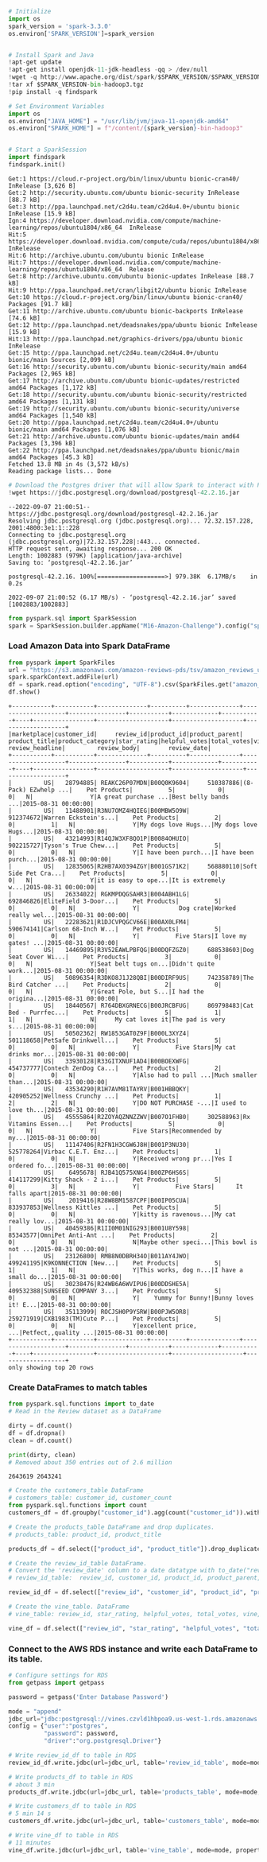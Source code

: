 ```python
# Initialize
import os
spark_version = 'spark-3.3.0'
os.environ['SPARK_VERSION']=spark_version


# Install Spark and Java
!apt-get update
!apt-get install openjdk-11-jdk-headless -qq > /dev/null
!wget -q http://www.apache.org/dist/spark/$SPARK_VERSION/$SPARK_VERSION-bin-hadoop3.tgz
!tar xf $SPARK_VERSION-bin-hadoop3.tgz
!pip install -q findspark

# Set Environment Variables
import os
os.environ["JAVA_HOME"] = "/usr/lib/jvm/java-11-openjdk-amd64"
os.environ["SPARK_HOME"] = f"/content/{spark_version}-bin-hadoop3"


# Start a SparkSession
import findspark
findspark.init()

```

    Get:1 https://cloud.r-project.org/bin/linux/ubuntu bionic-cran40/ InRelease [3,626 B]
    Get:2 http://security.ubuntu.com/ubuntu bionic-security InRelease [88.7 kB]
    Get:3 http://ppa.launchpad.net/c2d4u.team/c2d4u4.0+/ubuntu bionic InRelease [15.9 kB]
    Ign:4 https://developer.download.nvidia.com/compute/machine-learning/repos/ubuntu1804/x86_64  InRelease
    Hit:5 https://developer.download.nvidia.com/compute/cuda/repos/ubuntu1804/x86_64  InRelease
    Hit:6 http://archive.ubuntu.com/ubuntu bionic InRelease
    Hit:7 https://developer.download.nvidia.com/compute/machine-learning/repos/ubuntu1804/x86_64  Release
    Get:8 http://archive.ubuntu.com/ubuntu bionic-updates InRelease [88.7 kB]
    Hit:9 http://ppa.launchpad.net/cran/libgit2/ubuntu bionic InRelease
    Get:10 https://cloud.r-project.org/bin/linux/ubuntu bionic-cran40/ Packages [91.7 kB]
    Get:11 http://archive.ubuntu.com/ubuntu bionic-backports InRelease [74.6 kB]
    Get:12 http://ppa.launchpad.net/deadsnakes/ppa/ubuntu bionic InRelease [15.9 kB]
    Hit:13 http://ppa.launchpad.net/graphics-drivers/ppa/ubuntu bionic InRelease
    Get:15 http://ppa.launchpad.net/c2d4u.team/c2d4u4.0+/ubuntu bionic/main Sources [2,099 kB]
    Get:16 http://security.ubuntu.com/ubuntu bionic-security/main amd64 Packages [2,965 kB]
    Get:17 http://archive.ubuntu.com/ubuntu bionic-updates/restricted amd64 Packages [1,172 kB]
    Get:18 http://security.ubuntu.com/ubuntu bionic-security/restricted amd64 Packages [1,131 kB]
    Get:19 http://security.ubuntu.com/ubuntu bionic-security/universe amd64 Packages [1,540 kB]
    Get:20 http://ppa.launchpad.net/c2d4u.team/c2d4u4.0+/ubuntu bionic/main amd64 Packages [1,076 kB]
    Get:21 http://archive.ubuntu.com/ubuntu bionic-updates/main amd64 Packages [3,396 kB]
    Get:22 http://ppa.launchpad.net/deadsnakes/ppa/ubuntu bionic/main amd64 Packages [45.3 kB]
    Fetched 13.8 MB in 4s (3,572 kB/s)
    Reading package lists... Done
    


```python
# Download the Postgres driver that will allow Spark to interact with Postgres.
!wget https://jdbc.postgresql.org/download/postgresql-42.2.16.jar
```

    --2022-09-07 21:00:51--  https://jdbc.postgresql.org/download/postgresql-42.2.16.jar
    Resolving jdbc.postgresql.org (jdbc.postgresql.org)... 72.32.157.228, 2001:4800:3e1:1::228
    Connecting to jdbc.postgresql.org (jdbc.postgresql.org)|72.32.157.228|:443... connected.
    HTTP request sent, awaiting response... 200 OK
    Length: 1002883 (979K) [application/java-archive]
    Saving to: ‘postgresql-42.2.16.jar’
    
    postgresql-42.2.16. 100%[===================>] 979.38K  6.17MB/s    in 0.2s    
    
    2022-09-07 21:00:52 (6.17 MB/s) - ‘postgresql-42.2.16.jar’ saved [1002883/1002883]
    
    


```python
from pyspark.sql import SparkSession
spark = SparkSession.builder.appName("M16-Amazon-Challenge").config("spark.driver.extraClassPath","/content/postgresql-42.2.16.jar").getOrCreate()
```

### Load Amazon Data into Spark DataFrame


```python
from pyspark import SparkFiles
url = "https://s3.amazonaws.com/amazon-reviews-pds/tsv/amazon_reviews_us_Pet_Products_v1_00.tsv.gz"
spark.sparkContext.addFile(url)
df = spark.read.option("encoding", "UTF-8").csv(SparkFiles.get("amazon_reviews_us_Pet_Products_v1_00.tsv.gz"), sep="\t", header=True, inferSchema=True)
df.show()
```

    +-----------+-----------+--------------+----------+--------------+--------------------+----------------+-----------+-------------+-----------+----+-----------------+--------------------+--------------------+-------------------+
    |marketplace|customer_id|     review_id|product_id|product_parent|       product_title|product_category|star_rating|helpful_votes|total_votes|vine|verified_purchase|     review_headline|         review_body|        review_date|
    +-----------+-----------+--------------+----------+--------------+--------------------+----------------+-----------+-------------+-----------+----+-----------------+--------------------+--------------------+-------------------+
    |         US|   28794885| REAKC26P07MDN|B00Q0K9604|     510387886|(8-Pack) EZwhelp ...|    Pet Products|          5|            0|          0|   N|                Y|A great purchase ...|Best belly bands ...|2015-08-31 00:00:00|
    |         US|   11488901|R3NU7OMZ4HQIEG|B00MBW5O9W|     912374672|Warren Eckstein's...|    Pet Products|          2|            0|          1|   N|                Y|My dogs love Hugs...|My dogs love Hugs...|2015-08-31 00:00:00|
    |         US|   43214993|R14QJW3XF8QO1P|B0084OHUIO|     902215727|Tyson's True Chew...|    Pet Products|          5|            0|          0|   N|                Y|I have been purch...|I have been purch...|2015-08-31 00:00:00|
    |         US|   12835065|R2HB7AX0394ZGY|B001GS71K2|     568880110|Soft Side Pet Cra...|    Pet Products|          5|            0|          0|   N|                Y|it is easy to ope...|It is extremely w...|2015-08-31 00:00:00|
    |         US|   26334022| RGKMPDQGSAHR3|B004ABH1LG|     692846826|EliteField 3-Door...|    Pet Products|          5|            0|          0|   N|                Y|           Dog crate|Worked really wel...|2015-08-31 00:00:00|
    |         US|   22283621|R1DJCVPQGCV66E|B00AX0LFM4|     590674141|Carlson 68-Inch W...|    Pet Products|          5|            0|          0|   N|                Y|          Five Stars|I love my gates! ...|2015-08-31 00:00:00|
    |         US|   14469895|R3V52EAWLPBFQG|B00DQFZGZ0|     688538603|Dog Seat Cover Wi...|    Pet Products|          3|            0|          0|   N|                Y|Seat belt tugs on...|Didn't quite work...|2015-08-31 00:00:00|
    |         US|   50896354|R3DKO8J1J28QBI|B00DIRF9US|     742358789|The Bird Catcher ...|    Pet Products|          2|            0|          0|   N|                Y|Great Pole, but S...|I had the origina...|2015-08-31 00:00:00|
    |         US|   18440567| R764DBXGRNECG|B00JRCBFUG|     869798483|Cat Bed - Purrfec...|    Pet Products|          5|            1|          1|   N|                N|     My cat loves it|The pad is very s...|2015-08-31 00:00:00|
    |         US|   50502362| RW1853GAT0Z9F|B000L3XYZ4|     501118658|PetSafe Drinkwell...|    Pet Products|          5|            0|          0|   N|                Y|          Five Stars|My cat drinks mor...|2015-08-31 00:00:00|
    |         US|   33930128|R33GITXNUF1AD4|B00BOEXWFG|     454737777|Contech ZenDog Ca...|    Pet Products|          2|            0|          0|   N|                Y|Also had to pull ...|Much smaller than...|2015-08-31 00:00:00|
    |         US|   43534290|R1H7AVM81TAYRV|B001HBBQKY|     420905252|Wellness Crunchy ...|    Pet Products|          1|            2|          2|   N|                Y|DO NOT PURCHASE -...|I used to love th...|2015-08-31 00:00:00|
    |         US|   45555864|R2ZOYAQZNNZZWV|B007O1FHB0|     302588963|Rx Vitamins Essen...|    Pet Products|          5|            0|          0|   N|                Y|          Five Stars|Recommended by my...|2015-08-31 00:00:00|
    |         US|   11147406|R2FN1H3CGW6J8H|B001P3NU30|     525778264|Virbac C.E.T. Enz...|    Pet Products|          1|            0|          0|   N|                Y|Received wrong pr...|Yes I  ordered fo...|2015-08-31 00:00:00|
    |         US|    6495678| RJB41Q575XNG4|B00ZP6HS6S|     414117299|Kitty Shack - 2 i...|    Pet Products|          5|            0|          3|   N|                Y|          Five Stars|      It falls apart|2015-08-31 00:00:00|
    |         US|    2019416|R28W8BM1587CPF|B00IP05CUA|     833937853|Wellness Kittles ...|    Pet Products|          5|            0|          0|   N|                Y|kitty is ravenous...|My cat really lov...|2015-08-31 00:00:00|
    |         US|   40459386|R1II0M01NIG293|B001U8Y598|      85343577|OmniPet Anti-Ant ...|    Pet Products|          2|            0|          0|   N|                N|Maybe other speci...|This bowl is not ...|2015-08-31 00:00:00|
    |         US|   23126800| RMB8N0DBRH34O|B011AY4JWO|     499241195|K9KONNECTION [New...|    Pet Products|          5|            1|          1|   N|                Y|This works, dog n...|I have a small do...|2015-08-31 00:00:00|
    |         US|   30238476|R24WB6A6WVIPU6|B00DDSHE5A|     409532388|SUNSEED COMPANY 3...|    Pet Products|          5|            0|          0|   N|                Y|    Yummy for Bunny!|Bunny loves it! E...|2015-08-31 00:00:00|
    |         US|   35113999| ROCJSH0P9YSRW|B00PJW5OR8|     259271919|CXB1983(TM)Cute P...|    Pet Products|          5|            0|          0|   N|                Y|excellent price, ...|Petfect,,quality ...|2015-08-31 00:00:00|
    +-----------+-----------+--------------+----------+--------------+--------------------+----------------+-----------+-------------+-----------+----+-----------------+--------------------+--------------------+-------------------+
    only showing top 20 rows
    
    

### Create DataFrames to match tables


```python
from pyspark.sql.functions import to_date
# Read in the Review dataset as a DataFrame

dirty = df.count()
df = df.dropna()
clean = df.count()

print(dirty, clean)  
# Removed about 350 entries out of 2.6 million

```

    2643619 2643241
    


```python
# Create the customers_table DataFrame
# customers_table: customer_id, customer_count
from pyspark.sql.functions import count
customers_df = df.groupby("customer_id").agg(count("customer_id")).withColumnRenamed("count(customer_id)", "customer_count")
```


```python
# Create the products_table DataFrame and drop duplicates. 
# products_table: product_id, product_title

products_df = df.select(["product_id", "product_title"]).drop_duplicates()
```


```python
# Create the review_id_table DataFrame. 
# Convert the 'review_date' column to a date datatype with to_date("review_date", 'yyyy-MM-dd').alias("review_date")
# review_id_table:  review_id, customer_id, product_id, product_parent, review_date

review_id_df = df.select(["review_id", "customer_id", "product_id", "product_parent", to_date("review_date", 'yyyy-MM-dd').alias("review_date")])
```


```python
# Create the vine_table. DataFrame
# vine_table: review_id, star_rating, helpful_votes, total_votes, vine, verified_purchase

vine_df = df.select(["review_id", "star_rating", "helpful_votes", "total_votes", "vine", "verified_purchase"])
```

### Connect to the AWS RDS instance and write each DataFrame to its table. 


```python
# Configure settings for RDS
from getpass import getpass

password = getpass('Enter Database Password')

mode = "append"
jdbc_url="jdbc:postgresql://vines.czvld1hbpoa9.us-west-1.rds.amazonaws.com:5432/vines_db"
config = {"user":"postgres", 
          "password": password, 
          "driver":"org.postgresql.Driver"}
```


```python
# Write review_id_df to table in RDS
review_id_df.write.jdbc(url=jdbc_url, table='review_id_table', mode=mode, properties=config)
```


```python
# Write products_df to table in RDS
# about 3 min
products_df.write.jdbc(url=jdbc_url, table='products_table', mode=mode, properties=config)
```


```python
# Write customers_df to table in RDS
# 5 min 14 s
customers_df.write.jdbc(url=jdbc_url, table='customers_table', mode=mode, properties=config)
```


```python
# Write vine_df to table in RDS
# 11 minutes
vine_df.write.jdbc(url=jdbc_url, table='vine_table', mode=mode, properties=config)
```


```python

```
